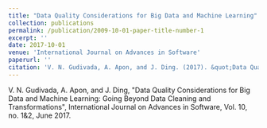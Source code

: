 ```yaml
---
title: "Data Quality Considerations for Big Data and Machine Learning"
collection: publications
permalink: /publication/2009-10-01-paper-title-number-1
excerpt: ''
date: 2017-10-01
venue: 'International Journal on Advances in Software'
paperurl: ''
citation: 'V. N. Gudivada, A. Apon, and J. Ding. (2017). &quot;Data Quality Considerations for Big Data and Machine Learning: Going Beyond Data Cleaning and Transformations.&quot; <i>International Journal on Advances in Software</i>. vol.10(1\&2), June 2017.'
---
```

V. N. Gudivada, A. Apon, and J. Ding, "Data Quality Considerations for Big Data and Machine Learning: Going Beyond Data Cleaning and Transformations", International Journal on Advances in Software, Vol. 10, no. 1&2, June 2017.
